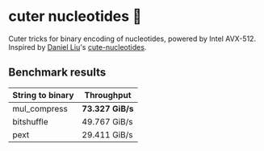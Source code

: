 # cuter nucleotides 🧬

Cuter tricks for binary encoding of nucleotides, powered by Intel AVX-512. Inspired by [Daniel Liu](https://github.com/Daniel-Liu-c0deb0t)'s [cute-nucleotides](https://github.com/Daniel-Liu-c0deb0t/cute-nucleotides).

## Benchmark results

| String to binary | Throughput       |
|------------------|------------------|
| mul_compress     | **73.327 GiB/s** |
| bitshuffle       | 49.767 GiB/s     |
| pext             | 29.411 GiB/s     |
